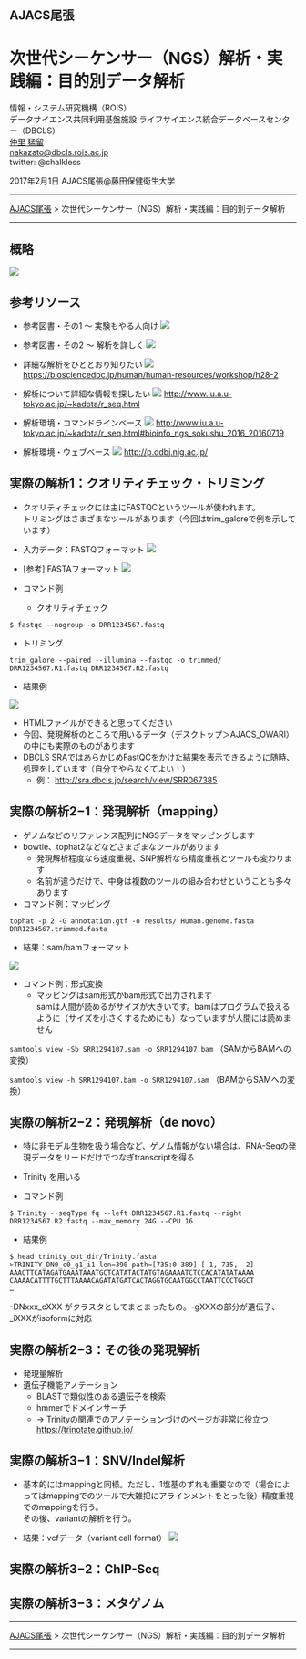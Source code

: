 ## AJACS尾張
# 次世代シーケンサー（NGS）解析・実践編：目的別データ解析

情報・システム研究機構（ROIS）  
データサイエンス共同利用基盤施設
ライフサイエンス統合データベースセンター（DBCLS）  
[仲里 猛留](http://data.dbcls.jp/~nakazato/)  
nakazato@dbcls.rois.ac.jp  
twitter: @chalkless

2017年2月1日 AJACS尾張@藤田保健衛生大学

----

[AJACS尾張](http://events.biosciencedb.jp/training/ajacs64/) > 次世代シーケンサー（NGS）解析・実践編：目的別データ解析

----

## 概略
  [![](images/ajacs64.nakazato.pm.004.png)]()

## 参考リソース
  - 参考図書・その1 〜 実験もやる人向け
    [![](images/ajacs64.nakazato.pm.006.png)]()

  - 参考図書・その2 〜 解析を詳しく
    [![](images/ajacs64.nakazato.pm.007.png)]()

  - 詳細な解析をひととおり知りたい
    [![](images/ajacs64.nakazato.pm.008.png)]()
    https://biosciencedbc.jp/human/human-resources/workshop/h28-2

  - 解析について詳細な情報を探したい
    [![](images/ajacs64.nakazato.pm.009.png)]()
    http://www.iu.a.u-tokyo.ac.jp/~kadota/r_seq.html

  - 解析環境・コマンドラインベース
    [![](images/ajacs64.nakazato.pm.010.png)]()
    http://www.iu.a.u-tokyo.ac.jp/~kadota/r_seq.html#bioinfo_ngs_sokushu_2016_20160719

  - 解析環境・ウェブベース
    [![](images/ajacs64.nakazato.pm.011.png)]()
    http://p.ddbj.nig.ac.jp/


## 実際の解析1：クオリティチェック・トリミング
- クオリティチェックには主にFASTQCというツールが使われます。  
トリミングはさまざまなツールがあります（今回はtrim_galoreで例を示しています）

- 入力データ：FASTQフォーマット
[![](images/ajacs64.nakazato.pm.014.png)]()

- [参考] FASTAフォーマット
[![](images/ajacs64.nakazato.pm.015.png)]()


- コマンド例
  - クオリティチェック

`$ fastqc --nogroup -o DRR1234567.fastq`

  - トリミング

`trim_galore --paired --illumina --fastqc -o trimmed/ DRR1234567.R1.fastq DRR1234567.R2.fastq`

  - 結果例

  [![](images/ajacs64.nakazato.pm.017.png)]()

  - HTMLファイルができると思ってください
  - 今回、発現解析のところで用いるデータ（デスクトップ＞AJACS_OWARI）の中にも実際のものがあります
  - DBCLS SRAではあらかじめFastQCをかけた結果を表示できるように随時、処理をしています（自分でやらなくてよい！）
    - 例： http://sra.dbcls.jp/search/view/SRR067385


## 実際の解析2−1：発現解析（mapping）

- ゲノムなどのリファレンス配列にNGSデータをマッピングします
- bowtie、tophat2などなどさまざまなツールがあります
  - 発現解析程度なら速度重視、SNP解析なら精度重視とツールも変わります
  - 名前が違うだけで、中身は複数のツールの組み合わせということも多々あります
- コマンド例：マッピング

`tophat -p 2 -G annotation.gtf -o results/ Human.genome.fasta DRR1234567.trimmed.fasta`

- 結果：sam/bamフォーマット

[![](images/ajacs64.nakazato.pm.021.png)]()


- コマンド例：形式変換
  - マッピングはsam形式かbam形式で出力されます  
  samは人間が読めるがサイズが大きいです。bamはプログラムで扱えるように（サイズを小さくするためにも）なっていますが人間には読めません

`samtools view -Sb SRR1294107.sam -o SRR1294107.bam` （SAMからBAMへの変換）

`samtools view -h SRR1294107.bam -o SRR1294107.sam` （BAMからSAMへの変換）

## 実際の解析2−2：発現解析（de novo）
- 特に非モデル生物を扱う場合など、ゲノム情報がない場合は、RNA-Seqの発現データをリードだけでつなぎtranscriptを得る
- Trinity を用いる

- コマンド例

`$ Trinity --seqType fq --left DRR1234567.R1.fastq --right DRR1234567.R2.fastq --max_memory 24G --CPU 16`

- 結果例

```
$ head trinity_out_dir/Trinity.fasta
>TRINITY_DN0_c0_g1_i1 len=390 path=[735:0-389] [-1, 735, -2]
AAACTTCATAGATGAAATAAATGCTCATATACTATGTAGAAAATCTCCACATATATAAAA
CAAAACATTTTGCTTTAAAACAGATATGATCACTAGGTGCAATGGCCTAATTCCCTGGCT
…
```
-DNxxx_cXXX がクラスタとしてまとまったもの。-gXXXの部分が遺伝子、_iXXXがisoformに対応


## 実際の解析2−3：その後の発現解析
- 発現量解析
- 遺伝子機能アノテーション
  - BLASTで類似性のある遺伝子を検索
  - hmmerでドメインサーチ
  - → Trinityの関連でのアノテーションづけのページが非常に役立つ  
  https://trinotate.github.io/

## 実際の解析3−1：SNV/Indel解析
- 基本的にはmappingと同様。ただし、1塩基のずれも重要なので（場合によってはmappingでのツールで大雑把にアラインメントをとった後）精度重視でのmappingを行う。  
その後、variantの解析を行う。

- 結果：vcfデータ（variant call format）
[![](images/ajacs64.nakazato.pm.033.png)]()

## 実際の解析3−2：ChIP-Seq


## 実際の解析3−3：メタゲノム



----

[AJACS尾張](http://events.biosciencedb.jp/training/ajacs64/) > 次世代シーケンサー（NGS）解析・実践編：目的別データ解析

----
